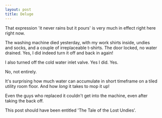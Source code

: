 ```yaml
---
layout: post
title: Deluge
---
```


That expression 'it never rains but it pours' is very much in effect right here right now.

The washing machine died yesterday, with my work shirts inside, undies and socks, and a couple of irreplaceable t-shirts.  The door locked, no water drained.  Yes, I did indeed turn it off and back in again!

I also turned off the cold water inlet valve. Yes I did. Yes.

No, not entirely.

It's surprising how much water can accumulate in short timeframe on a tiled utility room floor. And how *long* it takes to mop it up!

Even the guys who replaced it couldn't get into the machine, even after taking the back off.

This post should have been entitled 'The Tale of the Lost Undies'.
